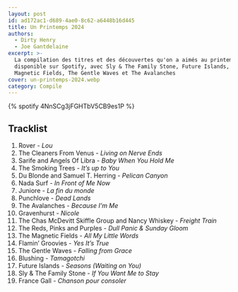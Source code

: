 ```yaml
---
layout: post
id: ad172ac1-d689-4ae0-8c62-a6448b16d445
title: Un Printemps 2024
authors:
  - Dirty Henry
  - Joe Gantdelaine
excerpt: >-
  La compilation des titres et des découvertes qu'on a aimés au printemps 2024,
  disponible sur Spotify, avec Sly & The Family Stone, Future Islands, The
  Magnetic Fields, The Gentle Waves et The Avalanches
cover: un-printemps-2024.webp
category: Compile
---
```


{% spotify 4NnSCg3jFGHTbV5CB9es1P %}

## Tracklist

1. Rover - _Lou_
2. The Cleaners From Venus - _Living on Nerve Ends_
3. Sarife and Angels Of Libra - _Baby When You Hold Me_
4. The Smoking Trees - _It’s up to You_
5. Du Blonde and Samuel T. Herring - _Pelican Canyon_
6. Nada Surf - _In Front of Me Now_
7. Juniore - _La fin du monde_
8. Punchlove - _Dead Lands_
9. The Avalanches - _Because I’m Me_
10. Gravenhurst - _Nicole_
11. The Chas McDevitt Skiffle Group and Nancy Whiskey - _Freight Train_
12. The Reds, Pinks and Purples - _Dull Panic & Sunday Gloom_
13. The Magnetic Fields - _All My Little Words_
14. Flamin’ Groovies - _Yes It’s True_
15. The Gentle Waves - _Falling from Grace_
16. Blushing - _Tamagotchi_
17. Future Islands - _Seasons (Waiting on You)_
18. Sly & The Family Stone - _If You Want Me to Stay_
19. France Gall - _Chanson pour consoler_
